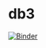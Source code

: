 # db3
[![Binder](https://mybinder.org/badge_logo.svg)](https://mybinder.org/v2/gh/Suziee159/db3/HEAD)
